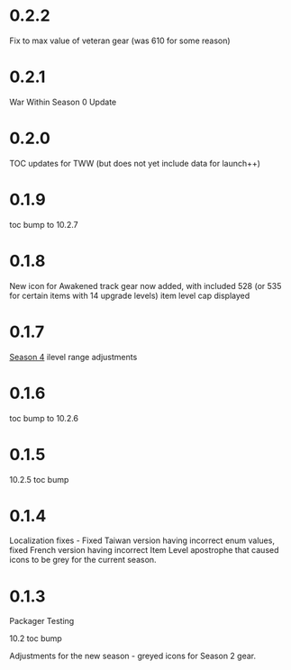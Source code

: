 # 0.2.2

Fix to max value of veteran gear (was 610 for some reason)

# 0.2.1

War Within Season 0 Update

# 0.2.0

TOC updates for TWW (but does not yet include data for launch++)

# 0.1.9

toc bump to 10.2.7

# 0.1.8

New icon for Awakened track gear now added, with included 528 (or 535 for certain items with 14 upgrade levels) item level cap displayed

# 0.1.7

[Season 4](https://worldofwarcraft.blizzard.com/en-us/news/24072151/dragonflight-season-4-dungeon-changes-ahead) ilevel range adjustments

# 0.1.6

toc bump to 10.2.6

# 0.1.5

10.2.5 toc bump

# 0.1.4

Localization fixes - Fixed Taiwan version having incorrect enum values, fixed French version having incorrect Item Level apostrophe that caused icons to be grey for the current season.

# 0.1.3

Packager Testing

10.2 toc bump

Adjustments for the new season - greyed icons for Season 2 gear.